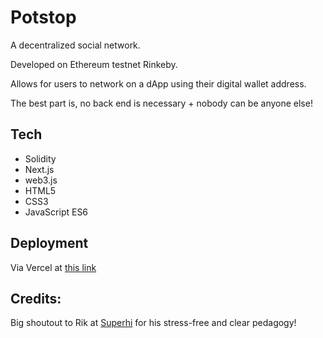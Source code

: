 # Potstop

A decentralized social network.

Developed on Ethereum testnet Rinkeby.

Allows for users to network on a dApp using their digital wallet address.

The best part is, no back end is necessary + nobody can be anyone else!

## Tech
- Solidity
- Next.js
- web3.js
- HTML5
- CSS3
- JavaScript ES6

## Deployment

Via Vercel at [this link](https://potstop-web3-social-79m0rtrpa-kk-im.vercel.app)

## Credits:
Big shoutout to Rik at [Superhi](https://www.superhi.com/courses/crypto-and-web3-for-creatives) for his stress-free and clear pedagogy!
